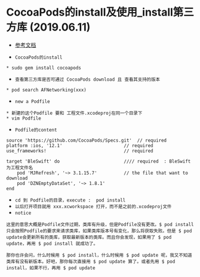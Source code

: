 # CocoaPods的install及使用_install第三方库 (2019.06.11)
* [参考文档](https://www.cnblogs.com/daguo/p/4097295.html)

* `CocoaPods的install`
```
* sudo gem install cocoapods
```
* `查看第三方库是否可通过 CocoaPods download 且 查看其支持的版本`
```
* pod search AFNetworking(xxx)
```
* `new a Podfile`
```
* 新建的这个Podfile 要和 工程文件.xcodeproj在同一个目录下
* vim Podfile
```
* `Podfile的content`
```
source 'https://github.com/CocoaPods/Specs.git'  // required
platform :ios, '12.1'                       // required
use_frameworks!                             // required

target 'BleSwift' do                        //// required  : BleSwift 为工程文件名
    pod 'MJRefresh', '~> 3.1.15.7'          // the file that want to download
    pod 'DZNEmptyDataSet', '~> 1.8.1'
end
```
* `cd 到 Podfile的目录，execute :  pod install`
* `以后打开项目就用 xxx.xcworkspace 打开，而不是之前的.xcodeproj文件`
* `notice`
```
这里的意思大概是Podfile文件过期，类库有升级，但是Podfile没有更改。$ pod install只会按照Podfile的要求来请求类库，如果类库版本号有变化，那么将获取失败。但是 $ pod update会更新所有的类库，获取最新版本的类库。而且你会发现，如果用了 $ pod update，再用 $ pod install 就成功了。

那你也许会问，什么时候用 $ pod install，什么时候用 $ pod update 呢，我又不知道类库有没有新版本。好吧，那你每次直接用 $ pod update 算了。或者先用 $ pod install，如果不行，再用 $ pod update
```